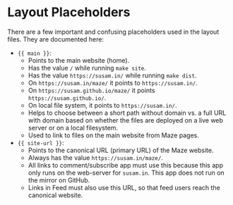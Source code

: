 Layout Placeholders
===================

There are a few important and confusing placeholders used in the
layout files. They are documented here:

  - `{{ main }}`:
    - Points to the main website (home).
    - Has the value `/` while running `make site`.
    - Has the value `https://susam.in/` while running `make dist`.
    - On `https://susam.in/maze/` it points to `https://susam.in/`.
    - On `https://susam.github.io/maze/` it points `https://susam.github.io/`.
    - On local file system, it points to `https://susam.in/`.
    - Helps to choose between a short path without domain vs. a full
      URL with domain based on whether the files are deployed on a
      live web server or on a local filesystem.
    - Used to link to files on the main website from Maze pages.
  - `{{ site-url }}`:
    - Points to the canonical URL (primary URL) of the Maze website.
    - Always has the value `https://susam.in/maze/`.
    - All links to comment/subscribe app must use this because this
      app only runs on the web-server for `susam.in`. This app does
      not run on the mirror on GitHub.
    - Links in Feed must also use this URL, so that feed users reach
      the canonical website.
